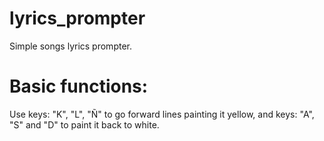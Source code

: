 # lyrics_prompter
Simple songs lyrics prompter. 
# Basic functions:
Use keys: "K", "L", "Ñ" to go forward lines painting it yellow, and keys: "A", "S" and "D" to paint it back to white.

